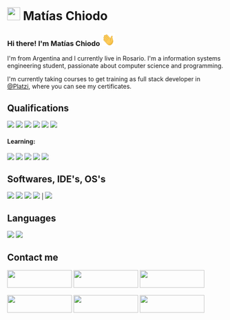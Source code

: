 # <img src="./images/matiaschiodo-icon.png" width="30" height="30"> Matías Chiodo
### Hi there! I'm Matías Chiodo <img src="./images/Hi.gif" width="30" height="30">

I'm from Argentina and I currently live in Rosario. I'm a information systems engineering student, passionate about computer science and programming.

I'm currently taking courses to get training as full stack developer in [@Platzi](https://platzi.com/p/matiaschiodo/), where you can see my certificates.

## Qualifications

<img src="https://img.shields.io/badge/-HTML5-E34F26?logo=html5&logoColor=white"> <img src="https://img.shields.io/badge/-CSS-1572B6?logo=css3&logoColor=white"> <img src="https://img.shields.io/badge/-JavaScript-F7DF1E?logo=javascript&logoColor=white"> <img src="https://img.shields.io/badge/-Webpack-8DD6F9?logo=webpack&logoColor=white"> <img src="https://img.shields.io/badge/-NPM-CB3837?logo=npm&logoColor=white"> <img src="https://img.shields.io/badge/-MySQL-4479A1?logo=mysql&logoColor=white">

#### Learning:

<img src="https://img.shields.io/badge/-ReactJs-61DAFB?logo=react&logoColor=white"> <img src="https://img.shields.io/badge/-Node-339933?logo=node.js&logoColor=white"> <img src="https://img.shields.io/badge/-Express-000000?logo=express&logoColor=white"> <img src="https://img.shields.io/badge/-PostgreSQL-4169E1?logo=postgresql&logoColor=white"> <img src="https://img.shields.io/badge/-MongoDB-47A248?logo=mongodb&logoColor=white">

## Softwares, IDE's, OS's

<img src="https://img.shields.io/badge/-Insomnia-5849BE?logo=insomnia&logoColor=white"> <img src="https://img.shields.io/badge/-Postman-FF6C37?logo=postman&logoColor=white"> <img src="https://img.shields.io/badge/-VSCode-007ACC?logo=visualstudio&logoColor=white"> <img src="https://img.shields.io/badge/-Windows-0078D6?logo=windows&logoColor=white"> | <img src="https://img.shields.io/badge/-Linux-FCC624?logo=linux&logoColor=white">

## Languages

<img src="https://img.shields.io/badge/-Spanish (Native)-blue"> <img src="https://img.shields.io/badge/-English (A2)-red">

## Contact me
<a href="https://platzi.com/p/matiaschiodo/" target="_blank"><img src="https://img.shields.io/badge/PLATZI-%2388d88.svg?&style=for-the-badge&logo=platzi&logoColor=white" height="41" width="150"></a>
<a href="https://matiaschiodo.netlify.app/" target="_blank"><img src="https://img.shields.io/badge/PORTAFOLIO-%23000000.svg?&style=for-the-badge&logo=netlify&logoColor=white" height="41" width="150"></a>
<a href="mailto:matiaschiodo@gmail.com" target="_blank"><img src="https://img.shields.io/badge/MAIL-%23cc5555.svg?&style=for-the-badge&logo=gmail&logoColor=white" height="41" width="150"></a>

<a href="https://www.linkedin.com/in/matias-chiodo-308056194/" target="_blank"><img src="https://img.shields.io/badge/linkedin-%230077B5.svg?&style=for-the-badge&logo=linkedin&logoColor=white" height="41" width="150"></a> 
<a href="https://twitter.com/ChiodoMatias" target="_blank"><img src="https://img.shields.io/badge/twitter-%231DA1F2.svg?&style=for-the-badge&logo=twitter&logoColor=white" height="41" width="150"></a> 
<a href="https://www.instagram.com/matichiodo/" target="_blank"><img src="https://img.shields.io/badge/instagram-%23E4405F.svg?&style=for-the-badge&logo=instagram&logoColor=white" height="41" width="150"></a>

